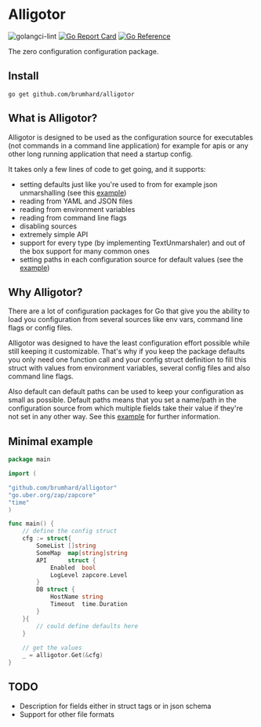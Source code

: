 # Alligotor

![golangci-lint](https://github.com/brumhard/alligotor/workflows/golangci-lint/badge.svg)
[![Go Report Card](https://goreportcard.com/badge/github.com/brumhard/alligotor)](https://goreportcard.com/report/github.com/brumhard/alligotor)
[![Go Reference](https://pkg.go.dev/badge/github.com/brumhard/alligotor.svg)](https://pkg.go.dev/github.com/brumhard/alligotor)


The zero configuration configuration package.

## Install

```shell script
go get github.com/brumhard/alligotor
```

## What is Alligotor?

Alligotor is designed to be used as the configuration source for executables (not commands in a command line application)
for example for apis or any other long running application that need a startup config.

It takes only a few lines of code to get going, and it supports:

- setting defaults just like you're used to from for example json unmarshalling (see this [example](example_defaults_test.go))
- reading from YAML and JSON files
- reading from environment variables
- reading from command line flags
- disabling sources
- extremely simple API
- support for every type (by implementing TextUnmarshaler) and out of the box support for many common ones
- setting paths in each configuration source for default values (see the [example](example_struct_tags_test.go))

## Why Alligotor?

There are a lot of configuration packages for Go that give you the ability to load you configuration from
several sources like env vars, command line flags or config files.

Alligotor was designed to have the least configuration effort possible while still keeping it customizable.
That's why if you keep the package defaults you only need one function call and your config struct definition
to fill this struct with values from environment variables, several config files and also command line flags.

Also default can default paths can be used to keep your configuration as small as possible.
Default paths means that you set a name/path in the configuration source from which multiple fields take their
value if they're not set in any other way.
See this [example](example_struct_tags_test.go) for further information. 

## Minimal example

```Go
package main

import (

"github.com/brumhard/alligotor"
"go.uber.org/zap/zapcore"
"time"
)

func main() {
    // define the config struct
    cfg := struct{
        SomeList []string
        SomeMap  map[string]string
        API      struct {
            Enabled  bool
            LogLevel zapcore.Level
        }
        DB struct {
            HostName string
            Timeout  time.Duration
        }
    }{
        // could define defaults here
    }
    
    // get the values
    _ = alligotor.Get(&cfg)
}
```

## TODO

- Description for fields either in struct tags or in json schema
- Support for other file formats